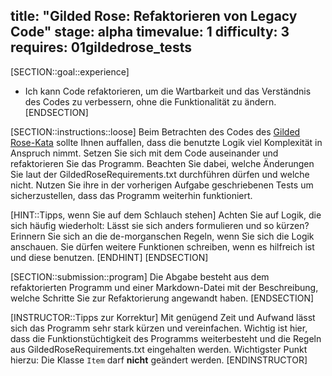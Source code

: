 title: "Gilded Rose: Refaktorieren von Legacy Code"
stage: alpha
timevalue: 1
difficulty: 3
requires: 01gildedrose_tests
---
[SECTION::goal::experience]
- Ich kann Code refaktorieren, um die Wartbarkeit und das Verständnis des Codes zu verbessern, 
  ohne die Funktionalität zu ändern.
[ENDSECTION]

[SECTION::instructions::loose]
Beim Betrachten des Codes des [Gilded Rose-Kata](https://github.com/emilybache/GildedRose-Refactoring-Kata/tree/main) 
sollte Ihnen auffallen, dass die benutzte Logik viel Komplexität in Anspruch nimmt.
Setzen Sie sich mit dem Code auseinander und refaktorieren Sie das Programm.
Beachten Sie dabei, welche Änderungen Sie laut der GildedRoseRequirements.txt durchführen dürfen 
und welche nicht.
Nutzen Sie ihre in der vorherigen Aufgabe geschriebenen Tests um sicherzustellen, dass das 
Programm weiterhin funktioniert.

[HINT::Tipps, wenn Sie auf dem Schlauch stehen]
Achten Sie auf Logik, die sich häufig wiederholt: Lässt sie sich anders formulieren und so kürzen?
Erinnern Sie sich an die de-morganschen Regeln, wenn Sie sich die Logik anschauen.
Sie dürfen weitere Funktionen schreiben, wenn es hilfreich ist und diese benutzen.
[ENDHINT]
[ENDSECTION]

[SECTION::submission::program]
Die Abgabe besteht aus dem refaktorierten Programm und einer Markdown-Datei mit der 
Beschreibung, welche Schritte Sie zur Refaktorierung angewandt haben.
[ENDSECTION]
    
[INSTRUCTOR::Tipps zur Korrektur]
Mit genügend Zeit und Aufwand lässt sich das Programm sehr stark kürzen und vereinfachen.
Wichtig ist hier, dass die Funktionstüchtigkeit des Programms weiterbesteht und die Regeln 
aus GildedRoseRequirements.txt eingehalten werden.
Wichtigster Punkt hierzu: Die Klasse `Item` darf **nicht** geändert werden.
[ENDINSTRUCTOR]